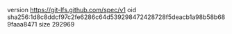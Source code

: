 version https://git-lfs.github.com/spec/v1
oid sha256:1d8c8ddcf97c2fe6286c64d539298472428728f5deacb1a98b58b689faaa8471
size 292969
